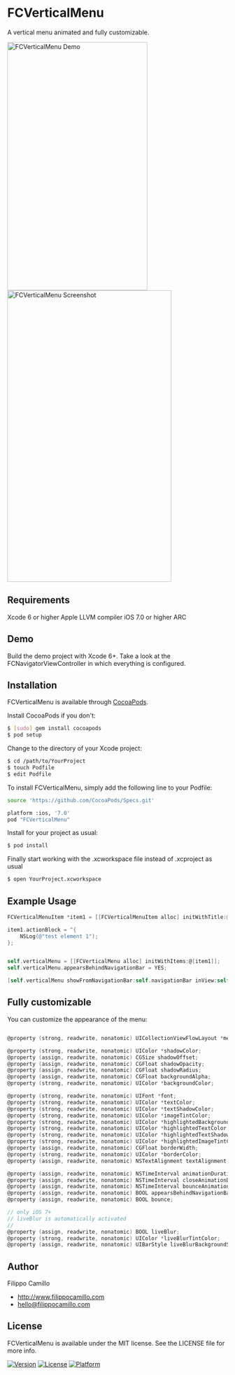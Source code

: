 # FCVerticalMenu

A vertical menu animated and fully customizable.

<img src="https://github.com/filippocamillo/FCVerticalMenu/raw/master/FCVerticalMenuDemo.gif" alt="FCVerticalMenu Demo" width="320" height="568" /> <img src="https://github.com/filippocamillo/FCVerticalMenu/raw/master/FCVerticalMenu_demo.png" alt="FCVerticalMenu Screenshot" width="375" height="667" />

## Requirements

Xcode 6 or higher
Apple LLVM compiler
iOS 7.0 or higher
ARC


## Demo

Build the demo project with Xcode 6+. Take a look at the FCNavigatorViewController in which everything is configured.

## Installation

FCVerticalMenu is available through [CocoaPods](http://cocoapods.org). 


Install CocoaPods if you don't:

``` bash
$ [sudo] gem install cocoapods
$ pod setup
```

Change to the directory of your Xcode project:

``` bash
$ cd /path/to/YourProject
$ touch Podfile
$ edit Podfile
```

To install FCVerticalMenu, simply add the following line to your Podfile:

``` bash
source 'https://github.com/CocoaPods/Specs.git'

platform :ios, '7.0'
pod "FCVerticalMenu"
```


Install for your project as usual:

``` bash
$ pod install
```

Finally start working with the .xcworkspace file instead of .xcproject as usual

``` bash
$ open YourProject.xcworkspace
```



## Example Usage

``` objective-c
FCVerticalMenuItem *item1 = [[FCVerticalMenuItem alloc] initWithTitle:@"First Menu" andIconImage:[UIImage imageNamed:@"settings-icon"]];

item1.actionBlock = ^{
    NSLog(@"test element 1");
};


self.verticalMenu = [[FCVerticalMenu alloc] initWithItems:@[item1]];
self.verticalMenu.appearsBehindNavigationBar = YES;

[self.verticalMenu showFromNavigationBar:self.navigationBar inView:self.view];

```


## Fully customizable

You can customize the appearance of the menu:

``` objective-c

@property (strong, readwrite, nonatomic) UICollectionViewFlowLayout *menuLayout;

@property (strong, readwrite, nonatomic) UIColor *shadowColor;
@property (assign, readwrite, nonatomic) CGSize shadowOffset;
@property (assign, readwrite, nonatomic) CGFloat shadowOpacity;
@property (assign, readwrite, nonatomic) CGFloat shadowRadius;
@property (assign, readwrite, nonatomic) CGFloat backgroundAlpha;
@property (strong, readwrite, nonatomic) UIColor *backgroundColor;

@property (strong, readwrite, nonatomic) UIFont *font;
@property (strong, readwrite, nonatomic) UIColor *textColor;
@property (strong, readwrite, nonatomic) UIColor *textShadowColor;
@property (strong, readwrite, nonatomic) UIColor *imageTintColor;
@property (strong, readwrite, nonatomic) UIColor *highlightedBackgroundColor;
@property (strong, readwrite, nonatomic) UIColor *highlightedTextColor;
@property (strong, readwrite, nonatomic) UIColor *highlightedTextShadowColor;
@property (strong, readwrite, nonatomic) UIColor *highlightedImageTintColor;
@property (assign, readwrite, nonatomic) CGFloat borderWidth;
@property (strong, readwrite, nonatomic) UIColor *borderColor;
@property (assign, readwrite, nonatomic) NSTextAlignment textAlignment;

@property (assign, readwrite, nonatomic) NSTimeInterval animationDuration;
@property (assign, readwrite, nonatomic) NSTimeInterval closeAnimationDuration;
@property (assign, readwrite, nonatomic) NSTimeInterval bounceAnimationDuration;
@property (assign, readwrite, nonatomic) BOOL appearsBehindNavigationBar;
@property (assign, readwrite, nonatomic) BOOL bounce;

// only iOS 7+
// liveBlur is automatically activated
//
@property (assign, readwrite, nonatomic) BOOL liveBlur;
@property (strong, readwrite, nonatomic) UIColor *liveBlurTintColor;
@property (assign, readwrite, nonatomic) UIBarStyle liveBlurBackgroundStyle;
```

## Author

Filippo Camillo

- http://www.filippocamillo.com
- hello@filippocamillo.com


## License

FCVerticalMenu is available under the MIT license. See the LICENSE file for more info.

[![Version](https://img.shields.io/cocoapods/v/FCVerticalMenu.svg?style=flat)](http://cocoadocs.org/docsets/FCVerticalMenu)
[![License](https://img.shields.io/cocoapods/l/FCVerticalMenu.svg?style=flat)](http://cocoadocs.org/docsets/FCVerticalMenu)
[![Platform](https://img.shields.io/cocoapods/p/FCVerticalMenu.svg?style=flat)](http://cocoadocs.org/docsets/FCVerticalMenu)

